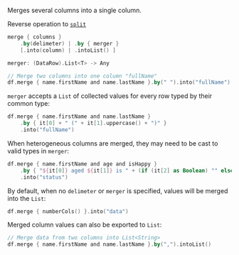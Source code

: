 [//]: # (title: merge)

<!---IMPORT org.jetbrains.kotlinx.dataframe.samples.api.Modify-->

Merges several columns into a single column. 

Reverse operation to [`split`](split.md)

```kotlin
merge { columns }
    .by(delimeter) | .by { merger } 
    [.into(column) | .intoList() ]

merger: (DataRow).List<T> -> Any
```

<!---FUN merge-->

```kotlin
// Merge two columns into one column "fullName"
df.merge { name.firstName and name.lastName }.by(" ").into("fullName")
```

<!---END-->

`merger` accepts a `List` of collected values for every row typed by their common type:

<!---FUN mergeSameWith-->

```kotlin
df.merge { name.firstName and name.lastName }
    .by { it[0] + " (" + it[1].uppercase() + ")" }
    .into("fullName")
```

<!---END-->

When heterogeneous columns are merged, they may need to be cast to valid types in `merger`:

<!---FUN mergeDifferentWith-->

```kotlin
df.merge { name.firstName and age and isHappy }
    .by { "${it[0]} aged ${it[1]} is " + (if (it[2] as Boolean) "" else "not ") + "happy" }
    .into("status")
```

<!---END-->

By default, when no `delimeter` or `merger` is specified, values will be merged into the `List`:

<!---FUN mergeDefault-->

```kotlin
df.merge { numberCols() }.into("data")
```

<!---END-->

Merged column values can also be exported to `List`:

<!---FUN mergeIntoList-->

```kotlin
// Merge data from two columns into List<String>
df.merge { name.firstName and name.lastName }.by(",").intoList()
```

<!---END-->
